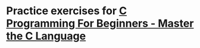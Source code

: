 # Practice exercises for [C Programming For Beginners - Master the C Language](https://www.udemy.com/course/c-programming-for-beginners-/)
